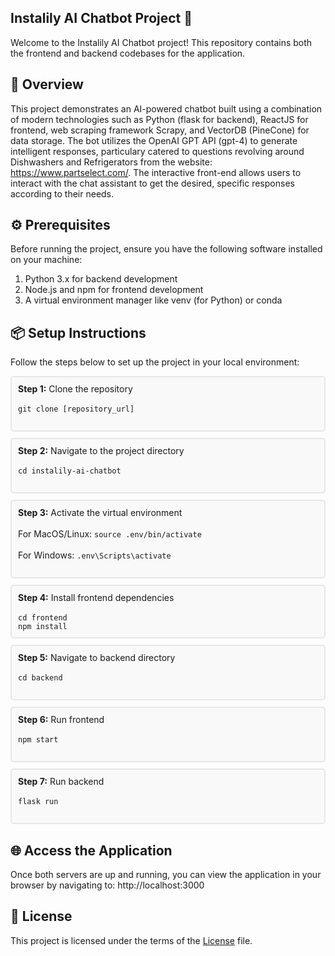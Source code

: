 ## Instalily AI Chatbot Project 🚀

Welcome to the Instalily AI Chatbot project! This repository contains both the frontend and backend codebases for the application.

## 📖 Overview
This project demonstrates an AI-powered chatbot built using a combination of modern technologies such as Python (flask for backend), ReactJS for frontend, web scraping framework Scrapy, and VectorDB (PineCone) for data storage. The bot utilizes the OpenAI GPT API (gpt-4) to generate intelligent responses, particulary catered to questions revolving around Dishwashers and Refrigerators from the website: https://www.partselect.com/. The interactive front-end allows users to interact with the chat assistant to get the desired, specific responses according to their needs. 

## ⚙️ Prerequisites
Before running the project, ensure you have the following software installed on your machine:

1. Python 3.x for backend development
2. Node.js and npm for frontend development
3. A virtual environment manager like venv (for Python) or conda

## 📦 Setup Instructions
Follow the steps below to set up the project in your local environment:

<div style="border: 2px solid #e7e7e7; padding: 10px; margin-bottom: 10px; border-radius: 5px; background-color: #f9f9f9;">
<strong>Step 1:</strong> Clone the repository
<br><br>
<code>git clone [repository_url]</code>
  <br><br>
</div>


<div style="border: 2px solid #e7e7e7; padding: 10px; margin-bottom: 10px; border-radius: 5px; background-color: #f9f9f9;">
<strong>Step 2:</strong> Navigate to the project directory
<br><br>
<code>cd instalily-ai-chatbot</code>
  <br><br>
</div>


<div style="border: 2px solid #e7e7e7; padding: 10px; margin-bottom: 10px; border-radius: 5px; background-color: #f9f9f9;">
<strong>Step 3:</strong> Activate the virtual environment
<br><br>
For MacOS/Linux: <code>source .env/bin/activate</code><br><br>
For Windows: <code>.env\Scripts\activate</code><br><br>
</div>


<div style="border: 2px solid #e7e7e7; padding: 10px; margin-bottom: 10px; border-radius: 5px; background-color: #f9f9f9;">
<strong>Step 4:</strong> Install frontend dependencies
<br><br>
<code>cd frontend</code><br>
<code>npm install</code><br>
</div>


<div style="border: 2px solid #e7e7e7; padding: 10px; margin-bottom: 10px; border-radius: 5px; background-color: #f9f9f9;">
<strong>Step 5:</strong> Navigate to backend directory
<br><br>
<code>cd backend</code><br><br>
</div>

<div style="border: 2px solid #e7e7e7; padding: 10px; margin-bottom: 10px; border-radius: 5px; background-color: #f9f9f9;">
<strong>Step 6:</strong> Run frontend
<br><br>
<code>npm start</code><br><br>
</div>

<div style="border: 2px solid #e7e7e7; padding: 10px; margin-bottom: 10px; border-radius: 5px; background-color: #f9f9f9;">
<strong>Step 7:</strong> Run backend
<br><br>
<code>flask run</code><br><br>
</div>

## 🌐 Access the Application

Once both servers are up and running, you can view the application in your browser by navigating to: http://localhost:3000

## 📜 License

This project is licensed under the terms of the [License](LICENSE) file.
